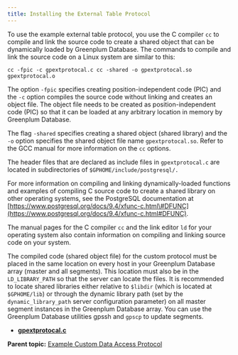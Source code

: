 ```yaml
---
title: Installing the External Table Protocol 
---
```


To use the example external table protocol, you use the C compiler `cc` to compile and link the source code to create a shared object that can be dynamically loaded by Greenplum Database. The commands to compile and link the source code on a Linux system are similar to this:

`cc -fpic -c gpextprotocal.c cc -shared -o gpextprotocal.so gpextprotocal.o`

The option `-fpic` specifies creating position-independent code \(PIC\) and the `-c` option compiles the source code without linking and creates an object file. The object file needs to be created as position-independent code \(PIC\) so that it can be loaded at any arbitrary location in memory by Greenplum Database.

The flag `-shared` specifies creating a shared object \(shared library\) and the `-o` option specifies the shared object file name `gpextprotocal.so`. Refer to the GCC manual for more information on the `cc` options.

The header files that are declared as include files in `gpextprotocal.c` are located in subdirectories of `$GPHOME/include/postgresql/.`

For more information on compiling and linking dynamically-loaded functions and examples of compiling C source code to create a shared library on other operating systems, see the PostgreSQL documentation at [https://www.postgresql.org/docs/9.4/xfunc-c.html\#DFUNC](https://www.postgresql.org/docs/9.4/xfunc-c.html#DFUNC).

The manual pages for the C compiler `cc` and the link editor `ld` for your operating system also contain information on compiling and linking source code on your system.

The compiled code \(shared object file\) for the custom protocol must be placed in the same location on every host in your Greenplum Database array \(master and all segments\). This location must also be in the `LD_LIBRARY_PATH` so that the server can locate the files. It is recommended to locate shared libraries either relative to `$libdir` \(which is located at `$GPHOME/lib`\) or through the dynamic library path \(set by the `dynamic_library_path` server configuration parameter\) on all master segment instances in the Greenplum Database array. You can use the Greenplum Database utilities gpssh and `gpscp` to update segments.

-   **[gpextprotocal.c](../../load/topics/g-gpextprotocal.c.html)**  


**Parent topic:** [Example Custom Data Access Protocol](../../load/topics/g-example-custom-data-access-protocol.html)

